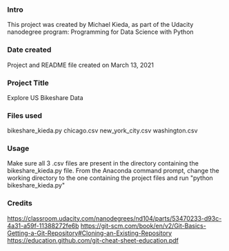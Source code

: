 ### Intro
This project was created by Michael Kieda, as part of the Udacity nanodegree
program:  Programming for Data Science with Python

### Date created
Project and README file created on March 13, 2021

### Project Title
Explore US Bikeshare Data

### Files used
bikeshare_kieda.py
chicago.csv
new_york_city.csv
washington.csv

### Usage
Make sure all 3 .csv files are present in the directory containing the
bikeshare_kieda.py file.
From the Anaconda command prompt, change the working directory to the one
containing the project files and run "python bikeshare_kieda.py"

### Credits
https://classroom.udacity.com/nanodegrees/nd104/parts/53470233-d93c-4a31-a59f-11388272fe6b
https://git-scm.com/book/en/v2/Git-Basics-Getting-a-Git-Repository#Cloning-an-Existing-Repository
https://education.github.com/git-cheat-sheet-education.pdf
